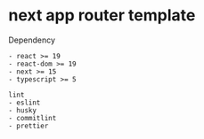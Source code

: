 # next app router template

Dependency

```
- react >= 19
- react-dom >= 19
- next >= 15
- typescript >= 5

lint
- eslint
- husky
- commitlint
- prettier
```
